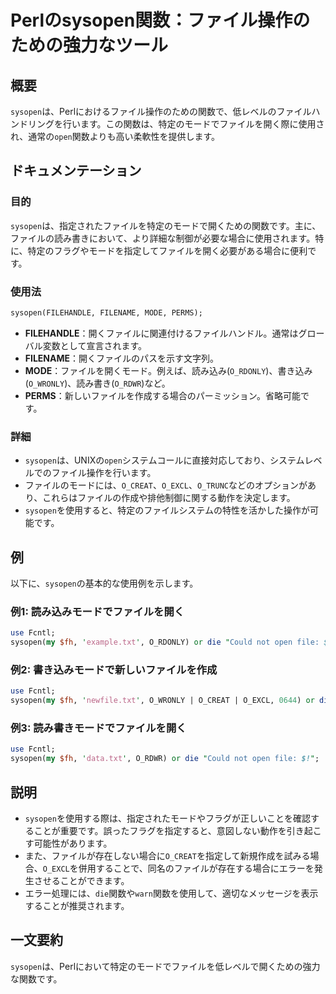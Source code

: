 <!--
Meta Description: # Perlのsysopen関数：ファイル操作のための強力なツール ## 概要 `sysopen`は、Perlにおけるファイル操作のための関数で、低レベルのファイルハンドリングを行います。この関数は、特定のモードでファイルを開く際に使用され、通常の`open`関数よりも高い柔軟性を提供します。 ##...
Meta Keywords: sysopen, open, perl, die, o_creat
-->

# Perlのsysopen関数：ファイル操作のための強力なツール

## 概要
`sysopen`は、Perlにおけるファイル操作のための関数で、低レベルのファイルハンドリングを行います。この関数は、特定のモードでファイルを開く際に使用され、通常の`open`関数よりも高い柔軟性を提供します。

## ドキュメンテーション
### 目的
`sysopen`は、指定されたファイルを特定のモードで開くための関数です。主に、ファイルの読み書きにおいて、より詳細な制御が必要な場合に使用されます。特に、特定のフラグやモードを指定してファイルを開く必要がある場合に便利です。

### 使用法
```perl
sysopen(FILEHANDLE, FILENAME, MODE, PERMS);
```
- **FILEHANDLE**：開くファイルに関連付けるファイルハンドル。通常はグローバル変数として宣言されます。
- **FILENAME**：開くファイルのパスを示す文字列。
- **MODE**：ファイルを開くモード。例えば、読み込み(`O_RDONLY`)、書き込み(`O_WRONLY`)、読み書き(`O_RDWR`)など。
- **PERMS**：新しいファイルを作成する場合のパーミッション。省略可能です。

### 詳細
- `sysopen`は、UNIXの`open`システムコールに直接対応しており、システムレベルでのファイル操作を行います。
- ファイルのモードには、`O_CREAT`、`O_EXCL`、`O_TRUNC`などのオプションがあり、これらはファイルの作成や排他制御に関する動作を決定します。
- `sysopen`を使用すると、特定のファイルシステムの特性を活かした操作が可能です。

## 例
以下に、`sysopen`の基本的な使用例を示します。

### 例1: 読み込みモードでファイルを開く
```perl
use Fcntl;
sysopen(my $fh, 'example.txt', O_RDONLY) or die "Could not open file: $!";
```

### 例2: 書き込みモードで新しいファイルを作成
```perl
use Fcntl;
sysopen(my $fh, 'newfile.txt', O_WRONLY | O_CREAT | O_EXCL, 0644) or die "Could not create file: $!";
```

### 例3: 読み書きモードでファイルを開く
```perl
use Fcntl;
sysopen(my $fh, 'data.txt', O_RDWR) or die "Could not open file: $!";
```

## 説明
- `sysopen`を使用する際は、指定されたモードやフラグが正しいことを確認することが重要です。誤ったフラグを指定すると、意図しない動作を引き起こす可能性があります。
- また、ファイルが存在しない場合に`O_CREAT`を指定して新規作成を試みる場合、`O_EXCL`を併用することで、同名のファイルが存在する場合にエラーを発生させることができます。
- エラー処理には、`die`関数や`warn`関数を使用して、適切なメッセージを表示することが推奨されます。

## 一文要約
`sysopen`は、Perlにおいて特定のモードでファイルを低レベルで開くための強力な関数です。
